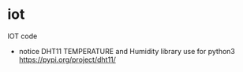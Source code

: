 # iot
IOT code

* notice DHT11 TEMPERATURE and Humidity library use for python3
https://pypi.org/project/dht11/
